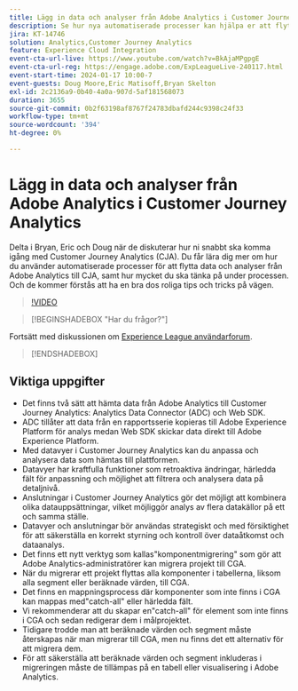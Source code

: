 ```yaml
---
title: Lägg in data och analyser från Adobe Analytics i Customer Journey Analytics
description: Se hur nya automatiserade processer kan hjälpa er att flytta analyser och data från Adobe Analytics till Adobe Customer Journey Analytics.
jira: KT-14746
solution: Analytics,Customer Journey Analytics
feature: Experience Cloud Integration
event-cta-url-live: https://www.youtube.com/watch?v=BkAjaMPgpgE
event-cta-url-reg: https://engage.adobe.com/ExpLeagueLive-240117.html
event-start-time: 2024-01-17 10:00-7
event-guests: Doug Moore,Eric Matisoff,Bryan Skelton
exl-id: 2c2136a9-0b40-4a0a-907d-5af181568073
duration: 3655
source-git-commit: 0b2f63198af8767f24783dbafd244c9398c24f33
workflow-type: tm+mt
source-wordcount: '394'
ht-degree: 0%

---
```


# Lägg in data och analyser från Adobe Analytics i Customer Journey Analytics

Delta i Bryan, Eric och Doug när de diskuterar hur ni snabbt ska komma igång med Customer Journey Analytics (CJA). Du får lära dig mer om hur du använder automatiserade processer för att flytta data och analyser från Adobe Analytics till CJA, samt hur mycket du ska tänka på under processen. Och de kommer förstås att ha en bra dos roliga tips och tricks på vägen.

>[!VIDEO](https://video.tv.adobe.com/v/3426778/?quality=12&learn=on)

>[!BEGINSHADEBOX &quot;Har du frågor?&quot;]

Fortsätt med diskussionen om [Experience League användarforum](https://experienceleaguecommunities.adobe.com/t5/adobe-analytics-discussions/experience-league-live-post-session-discussion-bringing-your/m-p/646093#M3582).

>[!ENDSHADEBOX]

## Viktiga uppgifter

* Det finns två sätt att hämta data från Adobe Analytics till Customer Journey Analytics: Analytics Data Connector (ADC) och Web SDK.
* ADC tillåter att data från en rapportsserie kopieras till Adobe Experience Platform för analys medan Web SDK skickar data direkt till Adobe Experience Platform.
* Med datavyer i Customer Journey Analytics kan du anpassa och analysera data som hämtas till plattformen.
* Datavyer har kraftfulla funktioner som retroaktiva ändringar, härledda fält för anpassning och möjlighet att filtrera och analysera data på detaljnivå.
* Anslutningar i Customer Journey Analytics gör det möjligt att kombinera olika datauppsättningar, vilket möjliggör analys av flera datakällor på ett och samma ställe.
* Datavyer och anslutningar bör användas strategiskt och med försiktighet för att säkerställa en korrekt styrning och kontroll över dataåtkomst och dataanalys.
* Det finns ett nytt verktyg som kallas&quot;komponentmigrering&quot; som gör att Adobe Analytics-administratörer kan migrera projekt till CGA.
* När du migrerar ett projekt flyttas alla komponenter i tabellerna, liksom alla segment eller beräknade värden, till CGA.
* Det finns en mappningsprocess där komponenter som inte finns i CGA kan mappas med&quot;catch-all&quot; eller härledda fält.
* Vi rekommenderar att du skapar en&quot;catch-all&quot; för element som inte finns i CGA och sedan redigerar dem i målprojektet.
* Tidigare trodde man att beräknade värden och segment måste återskapas när man migrerar till CGA, men nu finns det ett alternativ för att migrera dem.
* För att säkerställa att beräknade värden och segment inkluderas i migreringen måste de tillämpas på en tabell eller visualisering i Adobe Analytics.


